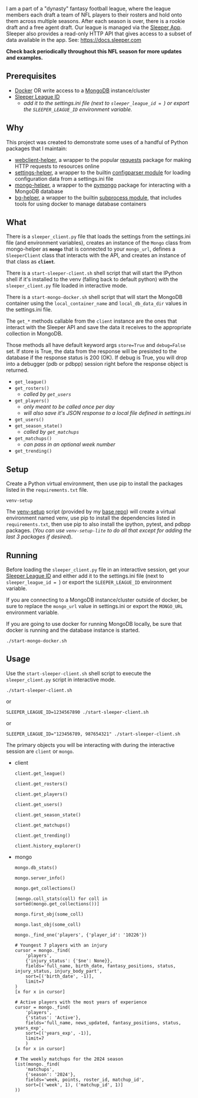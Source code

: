 I am a part of a "dynasty" fantasy football league, where the league members
each draft a team of NFL players to their rosters and hold onto them across
multiple seasons. After each season is over, there is a rookie draft and a free
agent draft. Our league is managed via the [Sleeper
App](https://sleeper.com/fantasy-football). Sleeper also provides a read-only
HTTP API that gives access to a subset of data available in the app. See:
<https://docs.sleeper.com>

**Check back periodically throughout this NFL season for more updates and
examples.**

## Prerequisites

- [Docker](https://www.docker.com) OR write access to a
  [MongoDB](https://www.mongodb.com) instance/cluster
- [Sleeper League
  ID](https://support.sleeper.com/en/articles/4121798-how-do-i-find-my-league-id)
    - *add it to the settings.ini file (next to `sleeper_league_id = `) or export
      the `SLEEPER_LEAGUE_ID` environment variable.*

## Why

This project was created to demonstrate some uses of a handful of Python
packages that I maintain:

- [webclient-helper](https://pypi.org/project/webclient-helper), a wrapper to
  the popular [requests](https://pypi.org/project/requests) package for making
  HTTP requests to resources online
- [settings-helper](https://pypi.org/project/settings-helper), a wrapper to the
  builtin [configparser
  module](https://docs.python.org/3/library/configparser.html) for loading
  configuration data from a settings.ini file
- [mongo-helper](https://pypi.org/project/mongo-helper), a wrapper to the
  [pymongo](https://pypi.org/project/pymongo) package for interacting with a
  MongoDB database
- [bg-helper](https://pypi.org/project/bg-helper), a wrapper to the builtin
  [subprocess module](https://docs.python.org/3/library/subprocess.html), that
  includes tools for using docker to manage database containers

## What

There is a `sleeper_client.py` file that loads the settings from the
settings.ini file (and environment variables), creates an instance of the
`Mongo` class from mongo-helper as **`mongo`** that is connected to your
`mongo_url`, defines a `SleeperClient` class that interacts with the API, and
creates an instance of that class as **`client`**.

There is a `start-sleeper-client.sh` shell script that will start the IPython
shell if it's installed to the venv (falling back to default python) with the
`sleeper_client.py` file loaded in interactive mode.

There is a `start-mongo-docker.sh` shell script that will start the MongoDB
container using the `local_container_name` and `local_db_data_dir` values in the
settings.ini file.

The `get_*` methods callable from the `client` instance are the ones that
interact with the Sleeper API and save the data it receives to the appropriate
collection in MongoDB.

Those methods all have default keyword args `store=True` and `debug=False` set.
If store is True, the data from the response will be presisted to the database
if the response status is 200 (OK).  If debug is True, you will drop into a
debugger (pdb or pdbpp) session right before the response object is returned.

- `get_league()`
- `get_rosters()`
    - *called by `get_users`*
- `get_players()`
    - *only meant to be called once per day*
    - *will also save it's JSON response to a local file defined in settings.ini*
- `get_users()`
- `get_season_state()`
    - *called by `get_matchups`*
- `get_matchups()`
    - *can pass in an optional week number*
- `get_trending()`

## Setup

Create a Python virtual environment, then use pip to install the packages listed
in the `requirements.txt` file.

```
venv-setup
```

The [venv-setup](https://github.com/kenjyco/base/blob/master/bin/venv-setup)
script (provided by my [base repo](https://github.com/kenjyco/base)) will create
a virtual environment named venv, use pip to install the dependencies listed in
`requirements.txt`, then use pip to also install the ipython, pytest, and pdbpp
packages. (*You can use `venv-setup-lite` to do all that except for adding the
last 3 packages if desired*).

## Running

Before loading the `sleeper_client.py` file in an interactive session, get your
[Sleeper League
ID](https://support.sleeper.com/en/articles/4121798-how-do-i-find-my-league-id)
and either add it to the settings.ini file (next to `sleeper_league_id = `) or
export the `SLEEPER_LEAGUE_ID` environment variable.

If you are connecting to a MongoDB instance/cluster outside of docker, be sure
to replace the `mongo_url` value in settings.ini or export the `MONGO_URL`
environment variable.

If you are going to use docker for running MongoDB locally, be sure that docker
is running and the database instance is started.

```
./start-mongo-docker.sh
```

## Usage

Use the `start-sleeper-client.sh` shell script to execute the
`sleeper_client.py` script in interactive mode.

```
./start-sleeper-client.sh
```

or

```
SLEEPER_LEAGUE_ID=1234567890 ./start-sleeper-client.sh
```

or

```
SLEEPER_LEAGUE_ID="123456789, 987654321" ./start-sleeper-client.sh
```

The primary objects you will be interacting with during the interactive session
are `client` or `mongo`.


- client

    ```
    client.get_league()

    client.get_rosters()

    client.get_players()

    client.get_users()

    client.get_season_state()

    client.get_matchups()

    client.get_trending()

    client.history_explorer()
    ```

- mongo

    ```
    mongo.db_stats()

    mongo.server_info()

    mongo.get_collections()

    [mongo.coll_stats(coll) for coll in sorted(mongo.get_collections())]

    mongo.first_obj(some_coll)

    mongo.last_obj(some_coll)

    mongo._find_one('players', {'player_id': '10226'})

    # Youngest 7 players with an injury
    cursor = mongo._find(
        'players',
        {'injury_status': {'$ne': None}},
        fields='full_name, birth_date, fantasy_positions, status, injury_status, injury_body_part',
        sort=[('birth_date', -1)],
        limit=7
    )
    [x for x in cursor]

    # Active players with the most years of experience
    cursor = mongo._find(
        'players',
        {'status': 'Active'},
        fields='full_name, news_updated, fantasy_positions, status, years_exp',
        sort=[('years_exp', -1)],
        limit=7
        )
    [x for x in cursor]

    # The weekly matchups for the 2024 season
    list(mongo._find(
        'matchups',
        {'season': '2024'},
        fields='week, points, roster_id, matchup_id',
        sort=[('week', 1), ('matchup_id', 1)]
    ))
    ```
